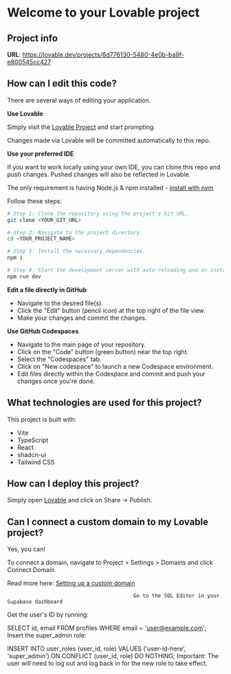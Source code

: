 # Welcome to your Lovable project

## Project info

**URL**: https://lovable.dev/projects/6d776130-5480-4e0b-ba9f-e800545cc427

## How can I edit this code?

There are several ways of editing your application.

**Use Lovable**

Simply visit the [Lovable Project](https://lovable.dev/projects/6d776130-5480-4e0b-ba9f-e800545cc427) and start prompting.

Changes made via Lovable will be committed automatically to this repo.

**Use your preferred IDE**

If you want to work locally using your own IDE, you can clone this repo and push changes. Pushed changes will also be reflected in Lovable.

The only requirement is having Node.js & npm installed - [install with nvm](https://github.com/nvm-sh/nvm#installing-and-updating)

Follow these steps:

```sh
# Step 1: Clone the repository using the project's Git URL.
git clone <YOUR_GIT_URL>

# Step 2: Navigate to the project directory.
cd <YOUR_PROJECT_NAME>

# Step 3: Install the necessary dependencies.
npm i

# Step 4: Start the development server with auto-reloading and an instant preview.
npm run dev
```

**Edit a file directly in GitHub**

- Navigate to the desired file(s).
- Click the "Edit" button (pencil icon) at the top right of the file view.
- Make your changes and commit the changes.

**Use GitHub Codespaces**

- Navigate to the main page of your repository.
- Click on the "Code" button (green button) near the top right.
- Select the "Codespaces" tab.
- Click on "New codespace" to launch a new Codespace environment.
- Edit files directly within the Codespace and commit and push your changes once you're done.

## What technologies are used for this project?

This project is built with:

- Vite
- TypeScript
- React
- shadcn-ui
- Tailwind CSS

## How can I deploy this project?

Simply open [Lovable](https://lovable.dev/projects/6d776130-5480-4e0b-ba9f-e800545cc427) and click on Share -> Publish.

## Can I connect a custom domain to my Lovable project?

Yes, you can!

To connect a domain, navigate to Project > Settings > Domains and click Connect Domain.

Read more here: [Setting up a custom domain](https://docs.lovable.dev/features/custom-domain#custom-domain)




                                             Go to the SQL Editor in your Supabase dashboard
Get the user's ID by running:

SELECT id, email FROM profiles WHERE email = 'user@example.com';
Insert the super_admin role:

INSERT INTO user_roles (user_id, role)
VALUES ('user-id-here', 'super_admin')
ON CONFLICT (user_id, role) DO NOTHING;
Important: The user will need to log out and log back in for the new role to take effect.




  